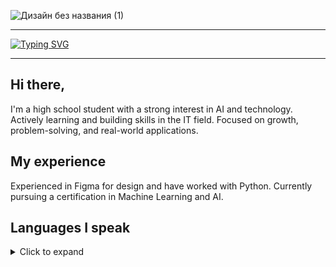 
![Дизайн без названия (1)](https://github.com/user-attachments/assets/06919e1b-a32c-48db-aeaa-b9684b415e4c)

---

[![Typing SVG](https://readme-typing-svg.demolab.com?font=Bebas+Neue&duration=2000&pause=500&color=DEA314&center=true&vCenter=true&multiline=true&width=1280&height=150&lines=They+gonna+execute+the+mother+;to+elevate+the+man.;Can't+you+get+it%3F)](https://git.io/typing-svg)

---



## Hi there,
I'm a high school student with a strong interest in AI and technology. Actively learning and building skills in the IT field. Focused on growth, problem-solving, and real-world applications.
## My experience
Experienced in Figma for design and have worked with Python. Currently pursuing a certification in Machine Learning and AI.

## Languages I speak

<details><summary>Click to expand</summary>
  
![UA Badge](https://img.shields.io/badge/Ukrainian-DEA314?style=for-the-badge&logoColor=white)
![RU Badge](https://img.shields.io/badge/Russian-DEA314?style=for-the-badge&logoColor=white)
![EN Badge](https://img.shields.io/badge/English-DEA314?style=for-the-badge&logoColor=white)
![CZ Badge](https://img.shields.io/badge/Czech-DEA314?style=for-the-badge&logoColor=white)
![DE Badge](https://img.shields.io/badge/German-DEA314?style=for-the-badge&logoColor=white)
![FR Badge](https://img.shields.io/badge/French-DEA314?style=for-the-badge&logoColor=white)
![PL Badge](https://img.shields.io/badge/Polish-DEA314?style=for-the-badge&logoColor=white)

</details>
